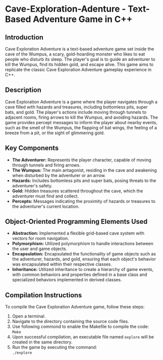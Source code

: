 # Cave-Exploration-Adenture - Text-Based Adventure Game in C++

## Introduction
Cave Exploration Adventure is a text-based adventure game set inside the cave of the Wumpus, a scary, gold-hoarding monster who likes to eat people who disturb its sleep. The player's goal is to guide an adventurer to kill the Wumpus, find its hidden gold, and escape alive. This game aims to replicate the classic Cave Exploration Adventure gameplay experience in C++.

## Description
Cave Exploration Adventure is a game where the player navigates through a cave filled with hazards and treasures, including bottomless pits, super bats, and gold. The player's actions include moving through tunnels to adjacent rooms, firing arrows to kill the Wumpus, and avoiding hazards. The game provides percept messages to inform the player about nearby events, such as the smell of the Wumpus, the flapping of bat wings, the feeling of a breeze from a pit, or the sight of glimmering gold.

## Key Components
- **The Adventurer:** Represents the player character, capable of moving through tunnels and firing arrows.
- **The Wumpus:** The main antagonist, residing in the cave and awakening when disturbed by the adventurer or an arrow.
- **Hazards:** Includes bottomless pits and super bats, posing threats to the adventurer's safety.
- **Gold:** Hidden treasures scattered throughout the cave, which the adventurer must find and collect.
- **Percepts:** Messages indicating the proximity of hazards or treasures to the adventurer's current location.

## Object-Oriented Programming Elements Used
- **Abstraction:** Implemented a flexible grid-based cave system with vectors for room navigation.
- **Polymorphism:** Utilized polymorphism to handle interactions between the user and game objects.
- **Encapsulation:** Encapsulated the functionality of game objects such as the adventurer, hazards, and gold, ensuring that each object's behavior was encapsulated within their respective classes.
- **Inheritance:** Utilized inheritance to create a hierarchy of game events, with common behaviors and properties defined in a base class and specialized behaviors implemented in derived classes.

## Compilation Instructions
To compile the Cave Exploration Adventure game, follow these steps:
1. Open a terminal.
2. Navigate to the directory containing the source code files.
3. Use following commond to enable the Makefile to compile the code:  
    `Make`
4. Upon successful compilation, an executable file named `explore` will be created in the same directory.
5. Run the game by executing the command:     
    `./explore`
